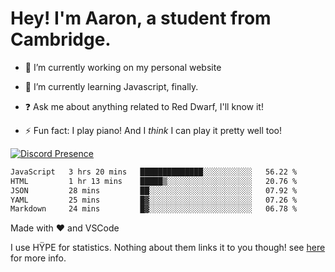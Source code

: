 # Hey! I'm Aaron, a student from Cambridge.

- 🔭 I’m currently working on my personal website

- 🌱 I’m currently learning Javascript, finally.

- ❓ Ask me about anything related to Red Dwarf, I'll know it!

- ⚡ Fun fact: I play piano! And I *think* I can play it pretty well too!

[![Discord Presence](https://lanyard.cnrad.dev/api/689805100331696149)](https://discord.com/users/689805100331696149)

<!--START_SECTION:waka-->

```txt
JavaScript   3 hrs 20 mins   ██████████████░░░░░░░░░░░   56.22 %
HTML         1 hr 13 mins    █████▒░░░░░░░░░░░░░░░░░░░   20.76 %
JSON         28 mins         ██░░░░░░░░░░░░░░░░░░░░░░░   07.92 %
YAML         25 mins         █▓░░░░░░░░░░░░░░░░░░░░░░░   07.26 %
Markdown     24 mins         █▓░░░░░░░░░░░░░░░░░░░░░░░   06.78 %
```

<!--END_SECTION:waka-->
Made with ❤ and VSCode <img src="https://hit.yhype.me/github/profile?user_id=53441990" alt="">

I use HŸPE for statistics. Nothing about them links it to you though! see [here](https://yhype.me/) for more info.
